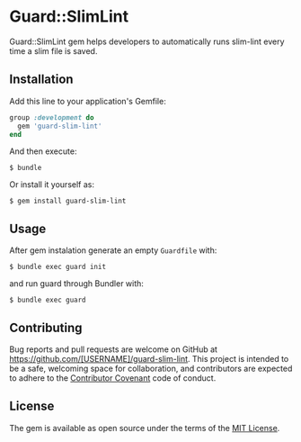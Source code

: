 # Guard::SlimLint

Guard::SlimLint gem helps developers to automatically runs slim-lint every time a slim file is saved.


## Installation

Add this line to your application's Gemfile:

```ruby
group :development do
  gem 'guard-slim-lint'
end
```

And then execute:

    $ bundle

Or install it yourself as:

    $ gem install guard-slim-lint


## Usage
After gem instalation generate an empty ```Guardfile``` with:

    $ bundle exec guard init
    
and run guard through Bundler with:

    $ bundle exec guard


## Contributing

Bug reports and pull requests are welcome on GitHub at https://github.com/[USERNAME]/guard-slim-lint. This project is intended to be a safe, welcoming space for collaboration, and contributors are expected to adhere to the [Contributor Covenant](http://contributor-covenant.org) code of conduct.


## License

The gem is available as open source under the terms of the [MIT License](http://opensource.org/licenses/MIT).

